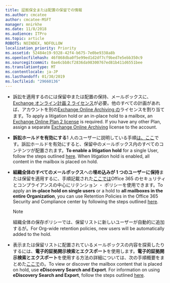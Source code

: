 ```yaml
---
title: 証拠保全または配置の保留での情報
ms.author: cmcatee
author: cmcatee-MSFT
manager: mnirkhe
ms.date: 11/8/2018
ms.audience: ITPro
ms.topic: article
ROBOTS: NOINDEX, NOFOLLOW
localization_priority: Priority
ms.assetid: 52484e19-9328-42f4-b675-7e0be9338a8b
ms.openlocfilehash: 46f868dba0f5e99ed1d2df7cf9bed7e5ebb350c9
ms.sourcegitcommit: 0ae6cbb8cf2836da98300767ed81b411d6551bee
ms.translationtype: MT
ms.contentlocale: ja-JP
ms.lasthandoff: 01/30/2019
ms.locfileid: "29660136"
---
```

- <span data-ttu-id="e28f6-p101">訴訟を適用するのには保留中または配置の保持、メールボックスに、 [Exchange オンライン計画 2 ライセンス](https://docs.microsoft.com/office365/servicedescriptions/office-365-platform-service-description/office-365-plan-options)が必要。他のすべての計画があれば、アカウントを別の[Exchange Online Archiving の](https://docs.microsoft.com/office365/servicedescriptions/exchange-online-archiving-service-description/exchange-online-archiving-service-description)ライセンスを割り当てます。</span><span class="sxs-lookup"><span data-stu-id="e28f6-p101">To apply a litigation hold or an in-place hold to a mailbox, an [Exchange Online Plan 2 license](https://docs.microsoft.com/office365/servicedescriptions/office-365-platform-service-description/office-365-plan-options) is required. If you have any other Plan, assign a separate [Exchange Online Archiving](https://docs.microsoft.com/office365/servicedescriptions/exchange-online-archiving-service-description/exchange-online-archiving-service-description) license to the account.</span></span> 
    
- <span data-ttu-id="e28f6-p102">**訴訟ホールドを有効にする**1 人のユーザーに説明している手順[は、ここ](https://docs.microsoft.com/office365/SecurityCompliance/place-a-mailbox-on-litigation-hold)です。訴訟ホールドを有効にすると、保留中のメールボックス内のすべてのコンテンツが配置されます。</span><span class="sxs-lookup"><span data-stu-id="e28f6-p102">**To enable a litigation hold** for a single User, follow the steps outlined [here](https://docs.microsoft.com/office365/SecurityCompliance/place-a-mailbox-on-litigation-hold). When litigation hold is enabled, all content in the mailbox is placed on hold.</span></span>
    
- <span data-ttu-id="e28f6-106">**組織全体のすべてのメールボックス**への**埋め込みが 1 つのユーザーに保持**または保留を適用するに、手順記載された[ここでは](https://docs.microsoft.com/Office365/securitycompliance/retention-policies )Office 365 のセキュリティとコンプライアンスの中心にリテンション ・ ポリシーを使用できます。</span><span class="sxs-lookup"><span data-stu-id="e28f6-106">To apply an **in-place hold on single users** or a hold to **all mailboxes in the entire Organization**, you can use Retention Policies in the Office 365 Security and Compliance center by following the steps outlined [here](https://docs.microsoft.com/Office365/securitycompliance/retention-policies ).</span></span>
    
    > [!NOTE]
    > <span data-ttu-id="e28f6-107">組織全体の保存ポリシーでは、保留リストに新しいユーザーが自動的に追加するが。</span><span class="sxs-lookup"><span data-stu-id="e28f6-107">For Org-wide retention policies, new users will be automatically added to the hold.</span></span> 
  
- <span data-ttu-id="e28f6-p103">表示または保留リストに配置されているメールボックスの内容を探索したりするには、**電子的証拠開示検索とエクスポート**を使用します。**電子的証拠開示検索とエクスポート**を使用する方法の詳細については、次の手順概要をまとめた[ここで](https://docs.microsoft.com/office365/securitycompliance/export-search-results)の。</span><span class="sxs-lookup"><span data-stu-id="e28f6-p103">To view or discover the mailbox content that is placed on hold, use **eDiscovery Search and Export**. For information on using **eDiscovery Search and Export**, follow the steps outlined [here](https://docs.microsoft.com/office365/securitycompliance/export-search-results).</span></span>
    

